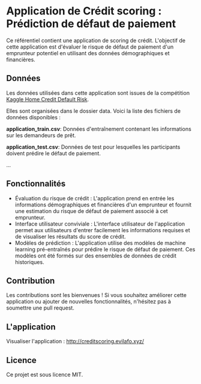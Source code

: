 # Application de Crédit scoring : Prédiction de défaut de paiement

Ce référentiel contient une application de scoring de crédit. L'objectif de cette application est d'évaluer le risque de défaut de paiement d'un emprunteur potentiel en utilisant des données démographiques et financières.

## Données
Les données utilisées dans cette application sont issues de la compétition [Kaggle Home Credit Default Risk](https://www.kaggle.com/competitions/home-credit-default-risk/data/ "Home Credit Defzult Risk"). 

Elles sont organisées dans le dossier data. Voici la liste des fichiers de données disponibles :

**application_train.csv**: Données d'entraînement contenant les informations sur les demandeurs de prêt.

**application_test.csv**: Données de test pour lesquelles les participants doivent prédire le défaut de paiement.

...

## Fonctionnalités
- Évaluation du risque de crédit : L'application prend en entrée les informations démographiques et financières d'un emprunteur et fournit une estimation du risque de défaut de paiement associé à cet emprunteur.
- Interface utilisateur conviviale : L'interface utilisateur de l'application permet aux utilisateurs d'entrer facilement les informations requises et de visualiser les résultats du score de crédit.
- Modèles de prédiction : L'application utilise des modèles de machine learning pré-entraînés pour prédire le risque de défaut de paiement. Ces modèles ont été formés sur des ensembles de données de crédit historiques.

## Contribution
Les contributions sont les bienvenues ! Si vous souhaitez améliorer cette application ou ajouter de nouvelles fonctionnalités, n'hésitez pas à soumettre une pull request.

## L'application
Visualiser l'application : http://creditscoring.evilafo.xyz/
## Licence
Ce projet est sous licence MIT.


